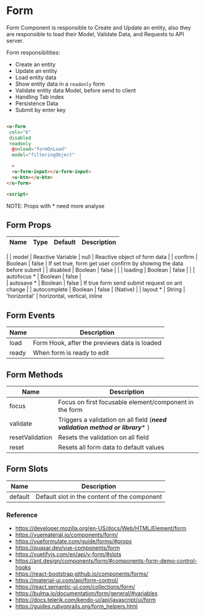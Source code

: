 # Form

Form Component is responsible to Create and Update an entity,
also they are responsible to load their Model, Validate Data, and Requests to
API server.

Form responsibilities:

- Create an entity
- Update an entity
- Load entity data
- Show entity data in a `readonly` form
- Validate entity data Model, before send to client
- Handling Tab index 
- Persistence Data
- Submit by enter key 

``` html

<u-form
 cols="6"
 disabled
 readonly
  @onload="formOnLoad"
  model="filteringObject"

  >
  <u-form-input></u-form-input>
  <u-btn></u-btn>
</u-form>

<script>

```

NOTE: Props with * need more analyse

## Form Props

| Name               | Type              | Default      | Description                            |
| ------------------ |-------------------| -------------| ---------------------------------------|
|
| model              | Reactive Variable | null         | Reactive object of form data           |
| confirm            | Boolean           | false        | If set true, form get user confirm by showing the data before submit |
| disabled           | Boolean           | false        |                                        |
| loading            | Boolean           | false        |                                        |
| autofocus *        | Boolean           | false        |                                        
| autosave *         | Boolean           | false        | If true form send submit request on ant change |
| autocomplete       | Boolean           | false        | (Native)                               |
| layout *           | String            | 'horizontal' | horizontal, vertical, inline



## Form Events

| Name               | Description                                            |
| ------------------ | -------------------------------------------------------|
| load               | Form Hook, after the previews data is loaded           |
| ready              | When form is ready to edit                             |


## Form Methods

| Name               | Description                                            |
| ------------------ | -------------------------------------------------------|
| focus              | Focus on first focusable element/component in the form |
| validate           | Triggers a validation on all field (***need validation method or library**** )                    |
| resetValidation    | Resets the validation on all field                     |
| reset              | Resets all form data to default values                            |



## Form Slots

| Name               | Description                                            |
| ------------------ | -------------------------------------------------------|
| default            | Default slot in the content of the component           |


### Reference

- https://developer.mozilla.org/en-US/docs/Web/HTML/Element/form
- https://vuematerial.io/components/form/
- https://vueformulate.com/guide/forms/#props
- https://quasar.dev/vue-components/form
- https://vuetifyjs.com/en/api/v-form/#slots
- https://ant.design/components/form/#components-form-demo-control-hooks
- https://react-bootstrap.github.io/components/forms/
- https://material-ui.com/api/form-control/
- https://react.semantic-ui.com/collections/form/
- https://bulma.io/documentation/form/general/#variables
- https://docs.telerik.com/kendo-ui/api/javascript/ui/form
- https://guides.rubyonrails.org/form_helpers.html




